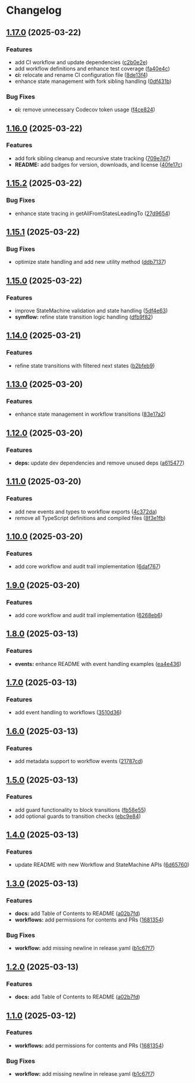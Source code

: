 # Changelog

## [1.17.0](https://github.com/vandetho/symflow/compare/v1.16.0...v1.17.0) (2025-03-22)


### Features

* add CI workflow and update dependencies ([c2b0e2e](https://github.com/vandetho/symflow/commit/c2b0e2ed1c75f816c62402e202cfd1fd67004368))
* add workflow definitions and enhance test coverage ([fa40e4c](https://github.com/vandetho/symflow/commit/fa40e4c04085bbce05af5f32becd8a7bd65ebd0b))
* **ci:** relocate and rename CI configuration file ([8de13f4](https://github.com/vandetho/symflow/commit/8de13f4e21b60fef4af16ee9832fbb85a0a620c6))
* enhance state management with fork sibling handling ([0df431b](https://github.com/vandetho/symflow/commit/0df431b8f36bcd2d011a511c533c9346777dc81d))


### Bug Fixes

* **ci:** remove unnecessary Codecov token usage ([f4ce824](https://github.com/vandetho/symflow/commit/f4ce8240f6902c31314ce710a4712b2bb9416785))

## [1.16.0](https://github.com/vandetho/symflow/compare/v1.15.2...v1.16.0) (2025-03-22)


### Features

* add fork sibling cleanup and recursive state tracking ([709e7d7](https://github.com/vandetho/symflow/commit/709e7d7b93a5638d1586857f14f07c8dbd53eeea))
* **README:** add badges for version, downloads, and license ([40fe17c](https://github.com/vandetho/symflow/commit/40fe17caef36745e6b7606eab67e624e18f436cd))

## [1.15.2](https://github.com/vandetho/symflow/compare/v1.15.1...v1.15.2) (2025-03-22)


### Bug Fixes

* enhance state tracing in getAllFromStatesLeadingTo ([27d9654](https://github.com/vandetho/symflow/commit/27d965417bffa11f86af164f92699804a729de52))

## [1.15.1](https://github.com/vandetho/symflow/compare/v1.15.0...v1.15.1) (2025-03-22)


### Bug Fixes

* optimize state handling and add new utility method ([ddb7137](https://github.com/vandetho/symflow/commit/ddb7137e61568cb4555878e77c756d4b41647553))

## [1.15.0](https://github.com/vandetho/symflow/compare/v1.14.0...v1.15.0) (2025-03-22)


### Features

* improve StateMachine validation and state handling ([5df4e63](https://github.com/vandetho/symflow/commit/5df4e632d43987471a3a28bcb7c793340fee6e14))
* **symflow:** refine state transition logic handling ([dfb9f82](https://github.com/vandetho/symflow/commit/dfb9f82943e9a709c7df2bddd004a256eeda8806))

## [1.14.0](https://github.com/vandetho/symflow/compare/v1.13.0...v1.14.0) (2025-03-21)


### Features

* refine state transitions with filtered next states ([b2bfeb9](https://github.com/vandetho/symflow/commit/b2bfeb9e82c0836b64527d35c7beb06c65e59ae9))

## [1.13.0](https://github.com/vandetho/symflow/compare/v1.12.0...v1.13.0) (2025-03-20)


### Features

* enhance state management in workflow transitions ([83e17a2](https://github.com/vandetho/symflow/commit/83e17a22cd75252cb7aa2b31d19b7e104efa3386))

## [1.12.0](https://github.com/vandetho/symflow/compare/v1.11.0...v1.12.0) (2025-03-20)


### Features

* **deps:** update dev dependencies and remove unused deps ([a615477](https://github.com/vandetho/symflow/commit/a615477becfe776e7bc95dad383079fa7f844418))

## [1.11.0](https://github.com/vandetho/symflow/compare/v1.10.0...v1.11.0) (2025-03-20)


### Features

* add new events and types to workflow exports ([4c372da](https://github.com/vandetho/symflow/commit/4c372dae9ae6754ba71bb13f7599df78ead55238))
* remove all TypeScript definitions and compiled files ([8f3e1fb](https://github.com/vandetho/symflow/commit/8f3e1fb2dbcf31a3800090dbf1208e6ecb2ac84f))

## [1.10.0](https://github.com/vandetho/symflow/compare/v1.9.0...v1.10.0) (2025-03-20)


### Features

* add core workflow and audit trail implementation ([6daf767](https://github.com/vandetho/symflow/commit/6daf7679357cc9430f7cc11d0151f4bc808d270f))

## [1.9.0](https://github.com/vandetho/symflow/compare/v1.8.0...v1.9.0) (2025-03-20)


### Features

* add core workflow and audit trail implementation ([6268eb6](https://github.com/vandetho/symflow/commit/6268eb6ef400480b4ddaf7415518e88e1b6a6b73))

## [1.8.0](https://github.com/vandetho/symflow/compare/v1.7.0...v1.8.0) (2025-03-13)


### Features

* **events:** enhance README with event handling examples ([ea4e436](https://github.com/vandetho/symflow/commit/ea4e4365069cbb62775deb7cd66f0a3a2ec0a917))

## [1.7.0](https://github.com/vandetho/symflow/compare/v1.6.0...v1.7.0) (2025-03-13)


### Features

* add event handling to workflows ([3510d36](https://github.com/vandetho/symflow/commit/3510d368f2c3e30905a6fc48bc45756b3d298e59))

## [1.6.0](https://github.com/vandetho/symflow/compare/v1.5.0...v1.6.0) (2025-03-13)


### Features

* add metadata support to workflow events ([21787cd](https://github.com/vandetho/symflow/commit/21787cdcc11c8a7d7f62587c7487caeb85e2ea25))

## [1.5.0](https://github.com/vandetho/symflow/compare/v1.4.0...v1.5.0) (2025-03-13)


### Features

* add guard functionality to block transitions ([fb58e55](https://github.com/vandetho/symflow/commit/fb58e55a29df1d11c1ac7cdfbb871c17b1329676))
* add optional guards to transition checks ([ebc9e84](https://github.com/vandetho/symflow/commit/ebc9e84f9449984131168a29b569d0f004a264b6))

## [1.4.0](https://github.com/vandetho/symflow/compare/v1.3.0...v1.4.0) (2025-03-13)


### Features

* update README with new Workflow and StateMachine APIs ([6d65760](https://github.com/vandetho/symflow/commit/6d65760d7aad13180685c5d27d0e50218f1dd8e1))

## [1.3.0](https://github.com/vandetho/symflow/compare/v1.2.0...v1.3.0) (2025-03-13)


### Features

* **docs:** add Table of Contents to README ([a02b7fd](https://github.com/vandetho/symflow/commit/a02b7fd8420c5f2cd75fb2d5049509d9da34500c))
* **workflows:** add permissions for contents and PRs ([1681354](https://github.com/vandetho/symflow/commit/1681354935b5bae421a0b87357863529f5e8a7ca))


### Bug Fixes

* **workflow:** add missing newline in release.yaml ([b1c67f7](https://github.com/vandetho/symflow/commit/b1c67f756e4f582002944801eb85de8f1cd7eac2))

## [1.2.0](https://github.com/vandetho/symflow/compare/v1.1.0...v1.2.0) (2025-03-13)


### Features

* **docs:** add Table of Contents to README ([a02b7fd](https://github.com/vandetho/symflow/commit/a02b7fd8420c5f2cd75fb2d5049509d9da34500c))

## [1.1.0](https://github.com/vandetho/symflow/compare/1.0.7...v1.1.0) (2025-03-12)


### Features

* **workflows:** add permissions for contents and PRs ([1681354](https://github.com/vandetho/symflow/commit/1681354935b5bae421a0b87357863529f5e8a7ca))


### Bug Fixes

* **workflow:** add missing newline in release.yaml ([b1c67f7](https://github.com/vandetho/symflow/commit/b1c67f756e4f582002944801eb85de8f1cd7eac2))
